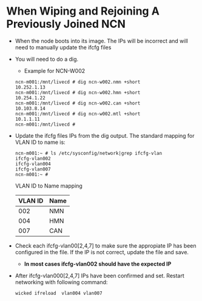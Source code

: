 # When Wiping and Rejoining A Previously Joined NCN

- When the node boots into its image.  The IPs will be incorrect and will need to manually update the ifcfg files
- You will need to do a dig.
    - Example for NCN-W002
    ```
    ncn-m001:/mnt/livecd # dig ncn-w002.nmn +short
    10.252.1.13
    ncn-m001:/mnt/livecd # dig ncn-w002.hmn +short
    10.254.1.22
    ncn-m001:/mnt/livecd # dig ncn-w002.can +short
    10.103.8.14
    ncn-m001:/mnt/livecd # dig ncn-w002.mtl +short
    10.1.1.11
    ncn-m001:/mnt/livecd # 
    ```
- Update the ifcfg files IPs from the dig output.  The standard mapping for VLAN ID to name is:
    ```
    ncn-m001:~ # ls /etc/sysconfig/network|grep ifcfg-vlan
    ifcfg-vlan002
    ifcfg-vlan004
    ifcfg-vlan007
    ncn-m001:~ # 
    ```
    VLAN ID to Name mapping
  
    | VLAN ID  | Name|          
    |----------|-----|
    | 002      | NMN |  
    | 004      | HMN |    
    | 007      | CAN | 
  
- Check each ifcfg-vlan00[2,4,7] to make sure the appropiate IP has been configured in the file.  If the IP is not correct, update the file and save.
    - **In most cases ifcfg-vlan002 should have the expected IP**
- After ifcfg-vlan000[2,4,7] IPs have been confirmed and set.  Restart networking with following command:
    ```
    wicked ifreload  vlan004 vlan007
    ```